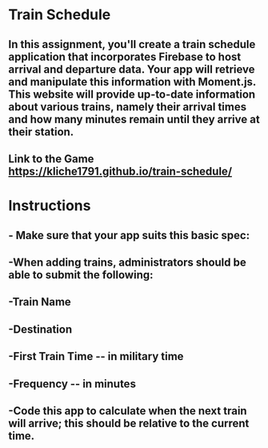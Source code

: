 # Train Schedule

##  In this assignment, you'll create a train schedule application that incorporates Firebase to host arrival and departure data. Your app will retrieve and manipulate this information with Moment.js. This website will provide up-to-date information about various trains, namely their arrival times and how many minutes remain until they arrive at their station.

## Link to the Game   https://kliche1791.github.io/train-schedule/

# Instructions 

## - Make sure that your app suits this basic spec:


## -When adding trains, administrators should be able to submit the following:


## -Train Name


## -Destination


## -First Train Time -- in military time


## -Frequency -- in minutes

## -Code this app to calculate when the next train will arrive; this should be relative to the current time.




